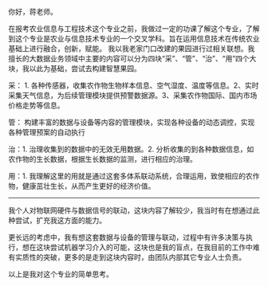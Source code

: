 你好，蒋老师。

在报考农业信息与工程技术这个专业之前，我做过一定的功课了解这个专业，了解到这个专业是农业与信息技术专业的一个交叉学科。旨在运用信息技术在传统农业基础上进行融合，创新，赋能。 我以我老家门口改建的果园进行过相关联想。我擅长的大数据业务领域中主要的内容可以分为四块“采”、“管”、“治”、“用”四个大块，我以此为基础，尝试去构建智慧果园。

采： 1. 各种传感器，收集农作物生物样本信息、空气湿度、温度等信息。2、实时采集天气信息，为后续管理模块提供预警数据源。3、采集农作物国际、国内市场价格走势等信息。

管： 构建丰富的数据与设备等内容的管理模块，实现各种设备的动态调控，实现各种管理预案的自动执行

治：1. 治理收集到的数据中的无效无用数据。2. 分析收集的到各种数据信息，如农作物的生长数据，根据生长数据的监测，进行相应的治理。

用：1. 我理解这里的用就是通过这套多体系联动系统，合理运用，致使相应的农作物，健康茁壮生长，从而产生更好的经济价值。

---

我个人对物联网硬件与数据信号的联动，这块内容了解较少，我当时有在想通过此种尝试，扩充我这方面的能力。

更长远的考虑中，我有想这套数据与设备的管理与联动，过程中有许多决策与执行，想在这块尝试机器学习介入的可能，这块也是我的盲点，在我目前的工作中难有实质性的突破，更多的是走到这块内容时，由团队内部其它专业人士负责。

以上是我对这个专业的简单思考。